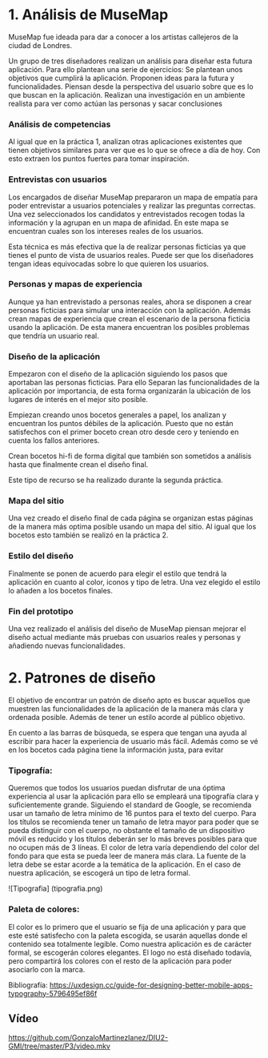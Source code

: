 # 1. Análisis de MuseMap

MuseMap fue ideada para dar a conocer a los artistas callejeros de la ciudad de Londres.

Un grupo de tres diseñadores realizan un análisis para diseñar esta futura aplicación. Para ello plantean una serie de ejercicios:
Se plantean unos objetivos que cumplirá la aplicación.
Proponen ideas para la futura y funcionalidades.
Piensan desde la perspectiva del usuario sobre que es lo que buscan en la aplicación.
Realizan una investigación en un ambiente realista para ver como actúan las personas y sacar conclusiones

### Análisis de competencias
Al igual que en la práctica 1, analizan otras aplicaciones existentes que tienen objetivos similares para ver que es lo que se ofrece a día de hoy. Con esto extraen los puntos fuertes para tomar inspiración.

### Entrevistas con usuarios
Los encargados de diseñar MuseMap prepararon un mapa de empatía para poder entrevistar a usuarios potenciales y realizar las preguntas correctas. Una vez seleccionados los candidatos y entrevistados recogen todas la información y la agrupan en un mapa de afinidad. En este mapa se encuentran cuales son los intereses reales de los usuarios.

Esta técnica es más efectiva que la de realizar personas ficticias ya que tienes el punto de vista de usuarios reales. Puede ser que los diseñadores tengan ideas equivocadas sobre lo que quieren los usuarios.

### Personas y mapas de experiencia
Aunque ya han entrevistado a personas reales, ahora se disponen a crear personas ficticias para simular una interacción con la aplicación. Además crean mapas de experiencia que crean el escenario de la persona ficticia usando la aplicación. De esta manera encuentran los posibles problemas que tendría un usuario real.

### Diseño de la aplicación
Empezaron con el diseño de la aplicación siguiendo los pasos que aportaban las personas ficticias. Para ello Separan las funcionalidades de la aplicación por importancia, de esta forma organizarán la ubicación de los lugares de interés en el mejor sito posible.

Empiezan creando unos bocetos generales a papel, los analizan y encuentran los puntos débiles de la aplicación. Puesto que no están satisfechos con el primer boceto crean otro desde cero y teniendo en cuenta los fallos anteriores.

Crean bocetos hi-fi de forma digital que también son sometidos a análisis hasta que finalmente crean el diseño final.

Este tipo de recurso se ha realizado durante la segunda práctica.

### Mapa del sitio
Una vez creado el diseño final de cada página se organizan estas páginas de la manera más optima posible usando un mapa del sitio. Al igual que los bocetos esto también se realizó en la práctica 2.

### Estilo del diseño
Finalmente se ponen de acuerdo para elegir el estilo que tendrá la aplicación en cuanto al color, iconos y tipo de letra. Una vez elegido el estilo lo añaden a los bocetos finales.

### Fin del prototipo
Una vez realizado el análisis del diseño de MuseMap piensan mejorar el diseño actual mediante más pruebas con usuarios reales y personas y añadiendo nuevas funcionalidades.

# 2. Patrones de diseño

El objetivo de encontrar un patrón de diseño apto es buscar aquellos que muestren las funcionalidades de la aplicación de la manera más clara y ordenada posible. Además de tener un estilo acorde al público objetivo.

En cuento a las barras de búsqueda, se espera que tengan una ayuda al escribir para hacer la experiencia de usuario más fácil. Además como se vé en los bocetos cada página tiene la información justa, para evitar 

### Tipografía:
Queremos que todos los usuarios puedan disfrutar de una óptima experiencia al usar la aplicación para ello se empleará una tipografía clara y suficientemente grande. Siguiendo el standard de Google, se recomienda usar un tamaño de letra mínimo de 16 puntos para el texto del cuerpo.
Para los títulos se recomienda tener un tamaño de letra mayor para poder que se pueda distinguir con el cuerpo, no obstante el tamaño de un dispositivo móvil es reducido y los títulos deberán ser lo más breves posibles para que no ocupen más de 3 líneas.
El color de letra varía dependiendo del color del fondo para que esta se pueda leer de manera más clara.
La fuente de la letra debe se estar acorde a la temática de la aplicación. En el caso de nuestra aplicación, se escogerá un tipo de letra formal.
	
![Tipografia] (tipografia.png)
	
### Paleta de colores:
El color es lo primero que el usuario se fija de una aplicación y para que este esté satisfecho con la paleta escogida, se usarán aquellas donde el contenido sea totalmente legible. Como nuestra aplicación es de carácter formal, se escogerán colores elegantes. El logo no está diseñado todavía, pero compartirá los colores con el resto de la aplicación para poder asociarlo con la marca.	

Bibliografía:
https://uxdesign.cc/guide-for-designing-better-mobile-apps-typography-5796495ef86f

## Vídeo

https://github.com/GonzaloMartinezIanez/DIU2-GMI/tree/master/P3/video.mkv
